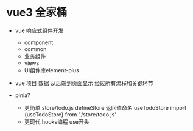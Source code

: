 # vue3 全家桶

- vue 响应式组件开发
    - component
    - common
    - 业务组件
    - views
    - UI组件库element-plus
- vue 项目 数据 从后端到页面显示 经过所有流程和关键环节

- pinia?
    - 更简单
        store/todo.js defineStore 返回值命名 useTodoStore
        import {useTodoStore} from './store/todo.js'
    - 更现代
        hooks编程 use开头